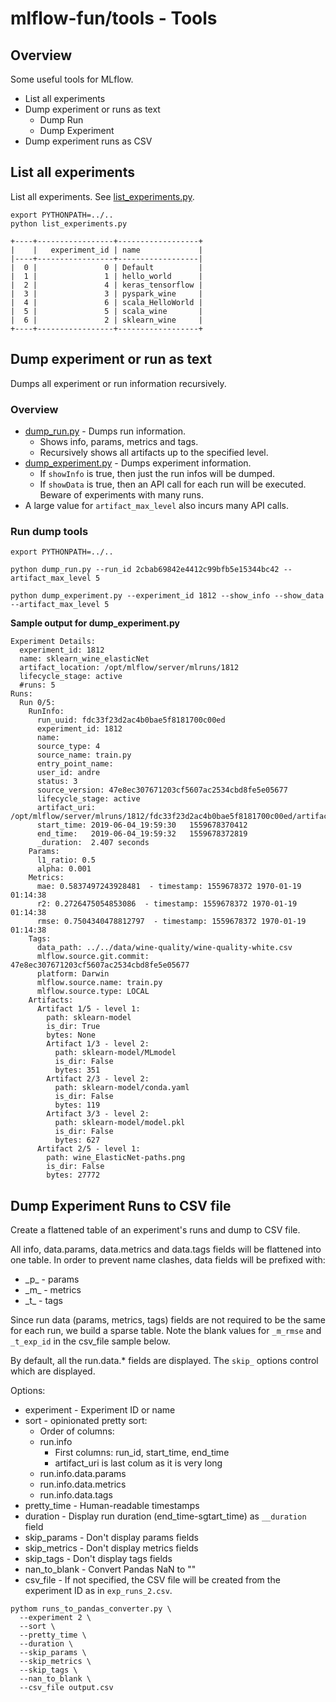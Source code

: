# mlflow-fun/tools - Tools 

## Overview

Some useful tools for MLflow.
* List all experiments
* Dump experiment or runs as text
  * Dump Run
  * Dump Experiment
* Dump experiment runs as CSV

## List all experiments
List all experiments. See [list_experiments.py](list_experiments.py).
```
export PYTHONPATH=../..
python list_experiments.py
```
```
+----+-----------------+------------------+
|    |   experiment_id | name             |
|----+-----------------+------------------|
|  0 |               0 | Default          |
|  1 |               1 | hello_world      |
|  2 |               4 | keras_tensorflow |
|  3 |               3 | pyspark_wine     |
|  4 |               6 | scala_HelloWorld |
|  5 |               5 | scala_wine       |
|  6 |               2 | sklearn_wine     |
+----+-----------------+------------------+
```

## Dump experiment or run as text
Dumps all experiment or run information recursively.

### Overview
* [dump_run.py](dump_run.py) - Dumps run information.
  * Shows info, params, metrics and tags.
  * Recursively shows all artifacts up to the specified level.
* [dump_experiment.py](dump_experiment.py) - Dumps experiment information.
  * If `showInfo` is true, then just the run infos will be dumped.
  * If `showData` is true, then an API call for each run will be executed. Beware of experiments with many runs.
* A large value for `artifact_max_level` also incurs many API calls.

### Run dump tools
```
export PYTHONPATH=../..

python dump_run.py --run_id 2cbab69842e4412c99bfb5e15344bc42 --artifact_max_level 5 
  
python dump_experiment.py --experiment_id 1812 --show_info --show_data  --artifact_max_level 5
```

**Sample output for dump_experiment.py**
```
Experiment Details:
  experiment_id: 1812
  name: sklearn_wine_elasticNet
  artifact_location: /opt/mlflow/server/mlruns/1812
  lifecycle_stage: active
  #runs: 5
Runs:
  Run 0/5:
    RunInfo:
      run_uuid: fdc33f23d2ac4b0bae5f8181700c00ed
      experiment_id: 1812
      name: 
      source_type: 4
      source_name: train.py
      entry_point_name: 
      user_id: andre
      status: 3
      source_version: 47e8ec307671203cf5607ac2534cbd8fe5e05677
      lifecycle_stage: active
      artifact_uri: /opt/mlflow/server/mlruns/1812/fdc33f23d2ac4b0bae5f8181700c00ed/artifacts
      start_time: 2019-06-04_19:59:30   1559678370412
      end_time:   2019-06-04_19:59:32   1559678372819
      _duration:  2.407 seconds
    Params:
      l1_ratio: 0.5
      alpha: 0.001
    Metrics:
      mae: 0.5837497243928481  - timestamp: 1559678372 1970-01-19 01:14:38
      r2: 0.2726475054853086  - timestamp: 1559678372 1970-01-19 01:14:38
      rmse: 0.7504340478812797  - timestamp: 1559678372 1970-01-19 01:14:38
    Tags:
      data_path: ../../data/wine-quality/wine-quality-white.csv
      mlflow.source.git.commit: 47e8ec307671203cf5607ac2534cbd8fe5e05677
      platform: Darwin
      mlflow.source.name: train.py
      mlflow.source.type: LOCAL
    Artifacts:
      Artifact 1/5 - level 1:
        path: sklearn-model
        is_dir: True
        bytes: None
        Artifact 1/3 - level 2:
          path: sklearn-model/MLmodel
          is_dir: False
          bytes: 351
        Artifact 2/3 - level 2:
          path: sklearn-model/conda.yaml
          is_dir: False
          bytes: 119
        Artifact 3/3 - level 2:
          path: sklearn-model/model.pkl
          is_dir: False
          bytes: 627
      Artifact 2/5 - level 1:
        path: wine_ElasticNet-paths.png
        is_dir: False
        bytes: 27772
```

## Dump Experiment Runs to CSV file

Create a flattened table of an experiment's runs and dump to CSV file.

All info, data.params, data.metrics and data.tags fields will be flattened into one table. In order to prevent name clashes, data fields will be prefixed with:
* \_p\_ - params
* \_m\_ - metrics
* \_t\_ - tags

Since run data (params, metrics, tags) fields are not required to be the same for each run, we build a sparse table. Note the blank values for `_m_rmse` and `_t_exp_id` in the csv_file sample below.

By default, all the run.data.* fields are displayed. The `skip_` options control which are displayed.

Options:
* experiment - Experiment ID or name
* sort - opinionated pretty sort:
  *  Order of columns: 
    * run.info
      *  First columns: run_id, start_time, end_time
      *  artifact_uri is last colum as it is very long
   * run.info.data.params
   * run.info.data.metrics
   * run.info.data.tags
* pretty_time - Human-readable timestamps
* duration - Display run duration (end_time-sgtart_time) as `__duration` field
* skip_params - Don't display params fields
* skip_metrics - Don't display metrics fields
* skip_tags - Don't display tags fields
* nan_to_blank - Convert Pandas NaN to ""
* csv_file - If not specified, the CSV file will be created from the experiment ID as in `exp_runs_2.csv`.

```
pythom runs_to_pandas_converter.py \
  --experiment 2 \
  --sort \
  --pretty_time \
  --duration \
  --skip_params \
  --skip_metrics \
  --skip_tags \
  --nan_to_blank \
  --csv_file output.csv

```
